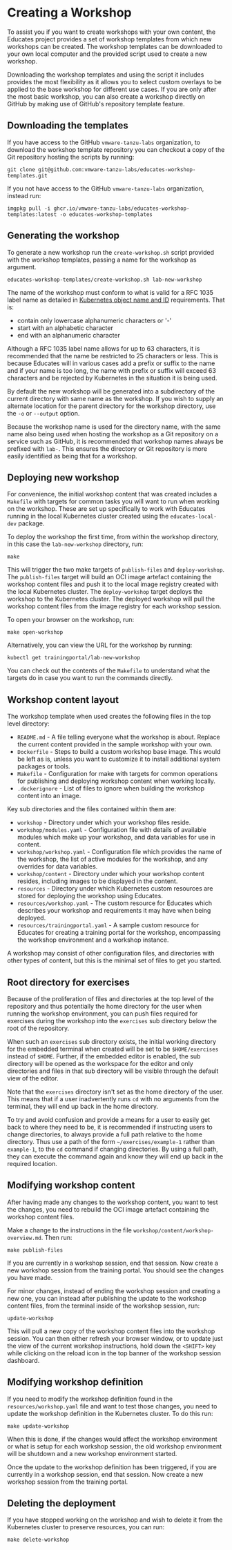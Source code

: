 Creating a Workshop
===================

To assist you if you want to create workshops with your own content, the Educates project provides a set of workshop templates from which new workshops can be created. The workshop templates can be downloaded to your own local computer and the provided script used to create a new workshop.

Downloading the workshop templates and using the script it includes provides the most flexibility as it allows you to select custom overlays to be applied to the base workshop for different use cases. If you are only after the most basic workshop, you can also create a workshop directly on GitHub by making use of GitHub's repository template feature.

Downloading the templates
-------------------------

If you have access to the GitHub `vmware-tanzu-labs` organization, to download the workshop template repository you can checkout a copy of the Git repository hosting the scripts by running:

```
git clone git@github.com:vmware-tanzu-labs/educates-workshop-templates.git
```

If you not have access to the GitHub `vmware-tanzu-labs` organization, instead run:

```
imgpkg pull -i ghcr.io/vmware-tanzu-labs/educates-workshop-templates:latest -o educates-workshop-templates
```

Generating the workshop
-----------------------

To generate a new workshop run the `create-workshop.sh` script provided with the workshop templates, passing a name for the workshop as argument.

```
educates-workshop-templates/create-workshop.sh lab-new-workshop
```

The name of the workshop must conform to what is valid for a RFC 1035 label name as detailed in [Kubernetes object name and ID](https://kubernetes.io/docs/concepts/overview/working-with-objects/names/) requirements. That is:

* contain only lowercase alphanumeric characters or '-'
* start with an alphabetic character
* end with an alphanumeric character

Although a RFC 1035 label name allows for up to 63 characters, it is recommended that the name be restricted to 25 characters or less. This is because Educates will in various cases add a prefix or suffix to the name and if your name is too long, the name with prefix or suffix will exceed 63 characters and be rejected by Kubernetes in the situation it is being used.

By default the new workshop will be generated into a subdirectory of the current directory with same name as the workshop. If you wish to supply an alternate location for the parent directory for the workshop directory, use the `-o` or `--output` option.

Because the workshop name is used for the directory name, with the same name also being used when hosting the workshop as a Git repository on a service such as GitHub, it is recommended that workshop names always be prefixed with `lab-`. This ensures the directory or Git repository is more easily identified as being that for a workshop.

Deploying new workshop
----------------------

For convenience, the initial workshop content that was created includes a `Makefile` with targets for common tasks you will want to run when working on the workshop. These are set up specifically to work with Educates running in the local Kubernetes cluster created using the `educates-local-dev` package.

To deploy the workshop the first time, from within the workshop directory, in this case the `lab-new-workshop` directory, run:

```
make
```

This will trigger the two make targets of `publish-files` and `deploy-workshop`. The `publish-files` target will build an OCI image artefact containing the workshop content files and push it to the local image registry created with the local Kubernetes cluster. The `deploy-workshop` target deploys the workshop to the Kubernetes cluster. The deployed workshop will pull the workshop content files from the image registry for each workshop session.

To open your browser on the workshop, run:

```
make open-workshop
```

Alternatively, you can view the URL for the workshop by running:

```
kubectl get trainingportal/lab-new-workshop
```

You can check out the contents of the `Makefile` to understand what the targets do in case you want to run the commands directly.

Workshop content layout
-----------------------

The workshop template when used creates the following files in the top level directory:

* ``README.md`` - A file telling everyone what the workshop is about. Replace the current content provided in the sample workshop with your own.
* ``Dockerfile`` - Steps to build a custom workshop base image. This would be left as is, unless you want to customize it to install additional system packages or tools.
* ``Makefile`` - Configuration for make with targets for common operations for publishing and deploying workshop content when working locally.
* ``.dockerignore`` - List of files to ignore when building the workshop content into an image.

Key sub directories and the files contained within them are:

* ``workshop`` - Directory under which your workshop files reside.
* ``workshop/modules.yaml`` - Configuration file with details of available modules which make up your workshop, and data variables for use in content.
* ``workshop/workshop.yaml`` - Configuration file which provides the name of the workshop, the list of active modules for the workshop, and any overrides for data variables.
* ``workshop/content`` - Directory under which your workshop content resides, including images to be displayed in the content.
* ``resources`` - Directory under which Kubernetes custom resources are stored for deploying the workshop using Educates.
* ``resources/workshop.yaml`` - The custom resource for Educates which describes your workshop and requirements it may have when being deployed.
* ``resources/trainingportal.yaml`` - A sample custom resource for Educates for creating a training portal for the workshop, encompassing the workshop environment and a workshop instance.

A workshop may consist of other configuration files, and directories with other types of content, but this is the minimal set of files to get you started.

Root directory for exercises
----------------------------

Because of the proliferation of files and directories at the top level of the repository and thus potentially the home directory for the user when running the workshop environment, you can push files required for exercises during the workshop into the ``exercises`` sub directory below the root of the repository.

When such an ``exercises`` sub directory exists, the initial working directory for the embedded terminal when created will be set to be ``$HOME/exercises`` instead of ``$HOME``. Further, if the embedded editor is enabled, the sub directory will be opened as the workspace for the editor and only directories and files in that sub directory will be visible through the default view of the editor.

Note that the ``exercises`` directory isn't set as the home directory of the user. This means that if a user inadvertently runs ``cd`` with no arguments from the terminal, they will end up back in the home directory.

To try and avoid confusion and provide a means for a user to easily get back to where they need to be, it is recommended if instructing users to change directories, to always provide a full path relative to the home directory. Thus use a path of the form ``~/exercises/example-1`` rather than ``example-1``, to the ``cd`` command if changing directories. By using a full path, they can execute the command again and know they will end up back in the required location.

Modifying workshop content
--------------------------

After having made any changes to the workshop content, you want to test the changes, you need to rebuild the OCI image artefact containing the workshop content files.

Make a change to the instructions in the file `workshop/content/workshop-overview.md`. Then run:

```
make publish-files
```

If you are currently in a workshop session, end that session. Now create a new workshop session from the training portal. You should see the changes you have made.

For minor changes, instead of ending the workshop session and creating a new one, you can instead after publishing the update to the workshop content files, from the terminal inside of the workshop session, run:

```
update-workshop
```

This will pull a new copy of the workshop content files into the workshop session. You can then either refresh your browser window, or to update just the view of the current workshop instructions, hold down the `<SHIFT>` key while clicking on the reload icon in the top banner of the workshop session dashboard.

Modifying workshop definition
-----------------------------

If you need to modify the workshop definition found in the `resources/workshop.yaml` file and want to test those changes, you need to update the workshop definition in the Kubernetes cluster. To do this run:

```
make update-workshop
```

When this is done, if the changes would affect the workshop environment or what is setup for each workshop session, the old workshop environment will be shutdown and a new workshop environment started.

Once the update to the workshop definition has been triggered, if you are currently in a workshop session, end that session. Now create a new workshop session from the training portal.

Deleting the deployment
-----------------------

If you have stopped working on the workshop and wish to delete it from the Kubernetes cluster to preserve resources, you can run:

```
make delete-workshop
```
